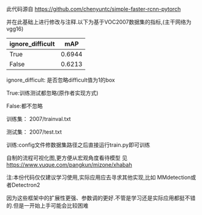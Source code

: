 此代码源自 https://github.com/chenyuntc/simple-faster-rcnn-pytorch

并在此基础上进行修改与注释.以下为基于VOC2007数据集的指标,(主干网络为vgg16)

|ignore_difficult |mAP|
|---          |--- |
|True      |0.6944|
|False      |0.6213|

ignore_difficult: 是否忽略difficult值为1的box

True:训练测试都忽略(原作者实现方式)

False:都不忽略


训练集： 2007/trainval.txt 

测试集： 2007/test.txt

训练:config文件修数据集路径之后直接运行train.py即可训练


自制的流程可视化图,更方便从宏观角度看待模型 见 https://www.yuque.com/pangkun/mizone/xhabah

注:本份代码仅仅建议学习使用,实际应用应去寻求其他实现,比如 MMdetection或者Detectron2 

因为这些框架中的扩展性更强、参数调的更好.不管是学习还是实际应用都挺不错的.但是一开始上手可能会比较困难
